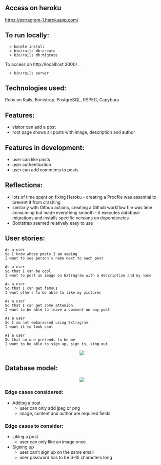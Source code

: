 ## Access on heroku

https://extragram-1.herokuapp.com/

## To run locally:
```
  > bundle install
  > bin/rails db:create
  > bin/rails db:migrate
```

To access on http://localhost:3000/ :
```
  > bin/rails server
```

## Technologies used:
Ruby on Rails, Bootstrap, PostgreSQL, RSPEC, Capybara

## Features:
- visitor can add a post
- root page shows all posts with image, description and author

## Features in development:
- user can like posts
- user authentication
- user can add comments to posts

## Reflections:
- lots of time spent on fixing Heroku - creating a Procfile was essential to prevent it from crashing
- similarly with Github actions, creating a Github workflow file was time consuming but made everything smooth - it executes database migrations and installs specific versions on dependencies
- Bootstrap seemed relatively easy to use

## User stories:

```
As a user
So I know whose posts I am seeing
I want to see person’s name next to each post
```

```
As a user
So that I can be cool
I want to post an image on Extragram with a description and my name
```

```
As a user
So that I can get famous
I want others to be able to like my pictures
```

```
As a user
So that I can get some attenion
I want to be able to leave a comment on any post
```

```
As a user
So I am not embarassed using Extragram
I want it to look cool
```

```
As a user
So that no one pretends to be me
I want to be able to sign up, sign in, sing out
```

<p style="text-align: center">
  <img src="https://i.imgur.com/ZHVzj0G.gif">
</p>


## Database model:
<p style="text-align: center">
  <img src="https://i.imgur.com/MmRGaHM.png">
</p>

### Edge cases considered:
  - Adding a post
    - user can only add jpeg or png
    - image, content and author are required fields

### Edge cases to consider:
  - Liking a post
    - user can only like an image once
  - Signing up
    - user can't sign up on the same email
    - user password has to be 6-10 characters long